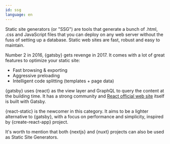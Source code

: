 ```yaml
---
id: ssg  
language: en
---
```


Static site generators (or "SSG") are tools that generate a bunch of .html, .css and JavaScript files that you can deploy on any web server without the fuss of setting up a database.
Static web sites are fast, robust and easy to maintain.

Number 2 in 2016, {gatsby} gets revenge in 2017. It comes with a lot of great features to optimize your static site:

* Fast browsing & exporting
* Aggressive preloading
* Intelligent code splitting (templates + page data)

{gatsby} uses {react} as the view layer and GraphQL to query the content at the building time.
It has a strong community and [React official web site](https://reactjs.org) itself is built with Gatsby.

{react-static} is the newcomer in this category.
It aims to be a lighter alternative to {gatsby}, with a focus on performance and simplicity, inspired by {create-react-app} project.

It's worth to mention that both {nextjs} and {nuxt} projects can also be used as Static Site Generators.

